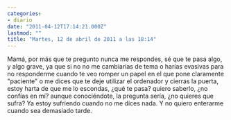 ```yaml
---
categories:
- diario
date: "2011-04-12T17:14:21.000Z"
lastmod: ""
title: "Martes, 12 de abril de 2011 a las 18:14"
---
```


Mamá, por más que te pregunto nunca me respondes, sé que te pasa algo, y algo grave, ya que si no no me cambiarí­as de tema o harí­as evasivas para no responderme cuando te veo romper un papel en el que pone claramente "paciente" o me dices que te deje utilizar el ordenador y cierras la puerta, estoy harta de que me lo escondas, ¿qué te pasa? quiero saberlo, ¿no confí­as en mí­? aunque conociéndote, la pregunta serí­a, ¿no quieres que sufra? Ya estoy sufriendo cuando no me dices nada. Y no quiero enterarme cuando sea demasiado tarde.